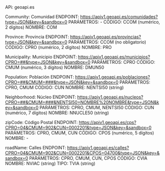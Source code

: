 APi: geoapi.es

Community: Comunidad
    ENDPOINT: https://apiv1.geoapi.es/comunidades?type=JSON&key=&sandbox=0
    PARÁMETROS: -
    CÓDIGO: CCOM (numérico, 2 dígitos)
    NOMBRE: COM

Province: Provincia
    ENDPOINT: https://apiv1.geoapi.es/provincias?type=JSON&key=&sandbox=0
    PARÁMETROS: CCOM (no obligatorio)
    CÓDIGO: CPRO (numérico, 2 dígitos)
    NOMBRE: PRO

Municipality: Municipio
    ENDPOINT: https://apiv1.geoapi.es/municipios?CPRO=##&type=JSON&key=&sandbox=0
    PARÁMETROS: CPRO
    CÓDIGO: CMUM (numérico, 3 dígitos)
    NOMBRE: DMUN50
    
Population: Población
    ENDPOINT: https://apiv1.geoapi.es/poblaciones?CPRO=##&CMUM=###&type=JSON&key=&sandbox=0
    PARÁMETROS: CPRO, CMUM
    CÓDIGO: CUN
    NOMBRE: NENTSI50 (string)

Neighborhood: Núcleo
    ENDPOINT: https://apiv1.geoapi.es/nucleos?CPRO=##&CMUM=###&NENTSI50=NOMBRE%20NOMBRE&type=JSON&key=&sandbox=0
    PARÁMETROS: CPRO, CMUM, NENTSI50
    CÓDIGO: CUN (numérico, 7 dígitos)
    NOMBRE: NNUCLE50 (string)

zipCode: Código Postal
    ENDPOINT: https://apiv1.geoapi.es/cps?CPRO=04&CMUM=902&CUN=0002201&type=JSON&key=&sandbox=0
    PARÁMETROS: CPRO, CMUM, CUN
    CÓDIGO: CPOS (numérico, 5 dígitos)
    NOMBRE: -

roadName: Calles
    ENDPOINT: https://apiv1.geoapi.es/calles?CPRO=04&CMUM=902&CUN=0002201&CPOS=04700&type=JSON&key=&sandbox=0
    PARÁMETROS: CPRO, CMUM, CUN, CPOS
    CÓDIGO: CVIA
    NOMBRE: NVIAC (string)
    TIPO: TVIA (string)

